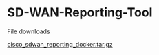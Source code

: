 # SD-WAN-Reporting-Tool


File downloads

[cisco_sdwan_reporting_docker.tar.gz](https://developer.cisco.com/fileMedia/download/568cb4f0-2ffb-32a8-a59f-d0f6f7759cda/)
